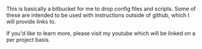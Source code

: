 This is basically a bitbucket for me to drop config files and scripts.
Some of these are intended to be used with instructions outside of 
github, which I will provide links to.

If you'd like to learn more, please visit my youtube which will be
linked on a per project basis.

